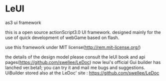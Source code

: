 LeUI
====

as3 ui framework

this is a open source actionScript3.0 UI framework. 
designed mainly for the use of quick development of webGame based on flash. 


use this framework under MIT license(http://rem.mit-license.org/)

the details of the design model please consult the leUI book and api pages(https://github.com/swellee/LeDoc)
now leui's official Gui builder has lanched ver.beta1; you can try it and mail me bugs and suggestions.
UiBuilder stored also at the LeDoc' site : https://github.com/swellee/LeDoc
